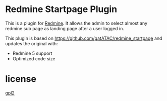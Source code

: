 # Redmine Startpage Plugin
This is a plugin for [Redmine](https://redmine.org). It allows the admin to select almost any redmine sub page as landing page after a user logged in.

This plugin is based on https://github.com/gatATAC/redmine_startpage and updates the original with:
* Redmine 5 support
* Optimized code size

# license
[gpl2](https://www.gnu.org/licenses/gpl-2.0.html)
